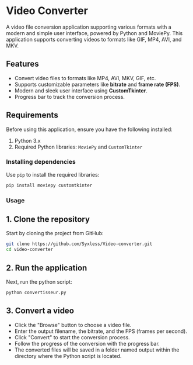 # Video Converter

A video file conversion application supporting various formats with a modern and simple user interface, powered by Python and MoviePy. This application supports converting videos to formats like GIF, MP4, AVI, and MKV.

## Features

- Convert video files to formats like MP4, AVI, MKV, GIF, etc.
- Supports customizable parameters like **bitrate** and **frame rate (FPS)**.
- Modern and sleek user interface using **CustomTkinter**.
- Progress bar to track the conversion process.

## Requirements

Before using this application, ensure you have the following installed:

1. Python 3.x
2. Required Python libraries: `MoviePy` and `CustomTkinter`

### Installing dependencies

Use `pip` to install the required libraries:

```bash
pip install moviepy customtkinter
```
### Usage
## 1. Clone the repository
Start by cloning the project from GitHub:

```bash
git clone https://github.com/Syxless/Video-converter.git
cd video-converter
```
## 2. Run the application 
Next, run the python script: 
```bash
python convertisseur.py
```

## 3. Convert a video
- Click the "Browse" button to choose a video file.
- Enter the output filename, the bitrate, and the FPS (frames per second).
- Click "Convert" to start the conversion process.
- Follow the progress of the conversion with the progress bar.
- The converted files will be saved in a folder named output within the directory where the Python script is located.


